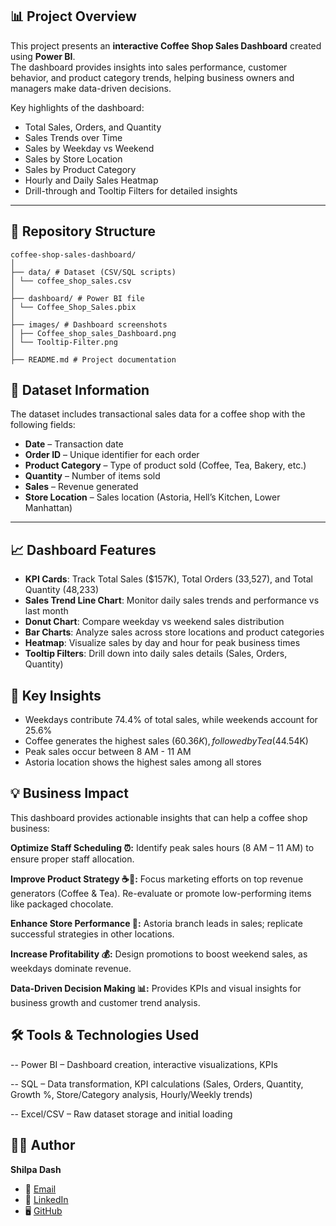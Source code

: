 ## 📊 Project Overview  
This project presents an **interactive Coffee Shop Sales Dashboard** created using **Power BI**.  
The dashboard provides insights into sales performance, customer behavior, and product category trends, helping business owners and managers make data-driven decisions.  

Key highlights of the dashboard:  
- Total Sales, Orders, and Quantity  
- Sales Trends over Time  
- Sales by Weekday vs Weekend  
- Sales by Store Location  
- Sales by Product Category  
- Hourly and Daily Sales Heatmap  
- Drill-through and Tooltip Filters for detailed insights  

---

## 📂 Repository Structure  

```
coffee-shop-sales-dashboard/
│
├── data/ # Dataset (CSV/SQL scripts)
│ └── coffee_shop_sales.csv
│
├── dashboard/ # Power BI file
│ └── Coffee_Shop_Sales.pbix
│
├── images/ # Dashboard screenshots
│ ├── Coffee_shop_sales_Dashboard.png
│ └── Tooltip-Filter.png
│
├── README.md # Project documentation
```

## 📂 Dataset Information  
The dataset includes transactional sales data for a coffee shop with the following fields:  
- **Date** – Transaction date  
- **Order ID** – Unique identifier for each order  
- **Product Category** – Type of product sold (Coffee, Tea, Bakery, etc.)  
- **Quantity** – Number of items sold  
- **Sales** – Revenue generated  
- **Store Location** – Sales location (Astoria, Hell’s Kitchen, Lower Manhattan)  

---

## 📈 Dashboard Features  
- **KPI Cards**: Track Total Sales ($157K), Total Orders (33,527), and Total Quantity (48,233)
- **Sales Trend Line Chart**: Monitor daily sales trends and performance vs last month
- **Donut Chart**: Compare weekday vs weekend sales distribution
- **Bar Charts**: Analyze sales across store locations and product categories
- **Heatmap**: Visualize sales by day and hour for peak business times
- **Tooltip Filters**: Drill down into daily sales details (Sales, Orders, Quantity)


## 🎯 Key Insights

- Weekdays contribute 74.4% of total sales, while weekends account for 25.6%
- Coffee generates the highest sales ($60.36K), followed by Tea ($44.54K)
- Peak sales occur between 8 AM - 11 AM
- Astoria location shows the highest sales among all stores

## 💡 Business Impact

This dashboard provides actionable insights that can help a coffee shop business:

**Optimize Staff Scheduling ⏰:**
Identify peak sales hours (8 AM – 11 AM) to ensure proper staff allocation.

**Improve Product Strategy ☕🍰:**
Focus marketing efforts on top revenue generators (Coffee & Tea).
Re-evaluate or promote low-performing items like packaged chocolate.

**Enhance Store Performance 🏬:**
Astoria branch leads in sales; replicate successful strategies in other locations.

**Increase Profitability 💰:**
Design promotions to boost weekend sales, as weekdays dominate revenue.

**Data-Driven Decision Making 📊:**
Provides KPIs and visual insights for business growth and customer trend analysis.

## 🛠 Tools & Technologies Used

-- Power BI – Dashboard creation, interactive visualizations, KPIs

-- SQL – Data transformation, KPI calculations (Sales, Orders, Quantity, Growth %, Store/Category analysis, Hourly/Weekly trends)

-- Excel/CSV – Raw dataset storage and initial loading

## 👩‍💻 Author  
**Shilpa Dash**  
- 📧 [Email](dashshilpa966@gmail.com)  
- 💼 [LinkedIn](https://www.linkedin.com/in/shilpa-dash-7a80a0223)  
- 🖥 [GitHub](https://github.com/shilpa-dash)  
